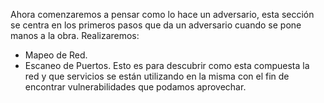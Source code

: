 Ahora comenzaremos a pensar como lo hace un adversario, esta sección se centra en los primeros pasos que da un adversario cuando se pone manos a la obra.
Realizaremos:
- Mapeo de Red.
- Escaneo de Puertos.
Esto es para descubrir como esta compuesta la red y que servicios se están utilizando en la misma con el fin de encontrar vulnerabilidades que podamos aprovechar.